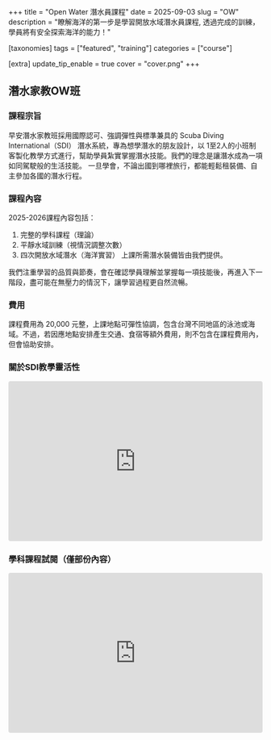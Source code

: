 +++
title = "Open Water 潛水員課程"
date = 2025-09-03
slug = "OW"
description = "瞭解海洋的第一步是學習開放水域潛水員課程, 透過完成的訓練，學員將有安全探索海洋的能力！"

[taxonomies]
tags = ["featured", "training"]
categories = ["course"]

[extra]
update_tip_enable = true
cover = "cover.png"
+++

## 潛水家教OW班

### 課程宗旨
早安潛水家教班採用國際認可、強調彈性與標準兼具的 Scuba Diving International（SDI） 潛水系統，專為想學潛水的朋友設計，以 1至2人的小班制客製化教學方式進行，幫助學員紮實掌握潛水技能。我們的理念是讓潛水成為一項如同駕駛般的生活技能。
一旦學會，不論出國到哪裡旅行，都能輕鬆租裝備、自主參加各國的潛水行程。

### 課程內容
2025-2026課程內容包括：
1. 完整的學科課程（理論）
2. 平靜水域訓練（視情況調整次數）
3. 四次開放水域潛水（海洋實習）
上課所需潛水裝備皆由我們提供。

我們注重學習的品質與節奏，會在確認學員理解並掌握每一項技能後，再進入下一階段，盡可能在無壓力的情況下，讓學習過程更自然流暢。

### 費用
課程費用為 20,000 元整，上課地點可彈性協調，包含台灣不同地區的泳池或海域。不過，若因應地點安排產生交通、食宿等額外費用，則不包含在課程費用內，但會協助安排。

### 關於SDI教學靈活性
<iframe src="https://www.youtube.com/embed/Lr_ak5_W6Bg?si=_DpULgBx4GSkoHBi" title="YouTube video player" allowtransparency="true" frameborder="0" height="315" data-instgrm-payload-id="instagram-media-payload-0" scrolling="no" style="max-width: 540; width: calc(100% - 2px); border-radius: 3px; border: 1px solid rgb(219, 219, 219); box-shadow: none; display: block; margin: 0px 0px 12px; min-width: 326px; padding: 0px;" allow="accelerometer; autoplay; clipboard-write; encrypted-media; gyroscope; picture-in-picture; web-share" referrerpolicy="strict-origin-when-cross-origin" allowfullscreen></iframe>

### 學科課程試閱（僅部份內容）
<iframe src="https://slides.com/yanganto/open-water/kiosk?autoSlide=2000&started=true" title="Open Water" allowtransparency="true" frameborder="0" height="315" data-instgrm-payload-id="instagram-media-payload-0" scrolling="no" style="max-width: 540px; width: calc(100% - 2px); border-radius: 3px; border: 1px solid rgb(219, 219, 219); box-shadow: none; display: block; margin: 0px 0px 12px; min-width: 326px; padding: 0px;" allow="accelerometer; autoplay; clipboard-write; encrypted-media; gyroscope; picture-in-picture; web-share" referrerpolicy="strict-origin-when-cross-origin"  webkitallowfullscreen mozallowfullscreen allowfullscreen></iframe>
